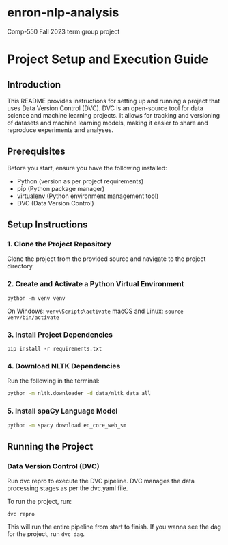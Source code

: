 # enron-nlp-analysis
Comp-550 Fall 2023 term group project

# Project Setup and Execution Guide

## Introduction
This README provides instructions for setting up and running a project that uses Data Version Control (DVC). DVC is an open-source tool for data science and machine learning projects. It allows for tracking and versioning of datasets and machine learning models, making it easier to share and reproduce experiments and analyses.

## Prerequisites
Before you start, ensure you have the following installed:
- Python (version as per project requirements)
- pip (Python package manager)
- virtualenv (Python environment management tool)
- DVC (Data Version Control)

## Setup Instructions

### 1. Clone the Project Repository
Clone the project from the provided source and navigate to the project directory.

### 2. Create and Activate a Python Virtual Environment
```
python -m venv venv
```

On Windows: `venv\Scripts\activate`
macOS and Linux: `source venv/bin/activate`

### 3. Install Project Dependencies

```
pip install -r requirements.txt
```

### 4. Download NLTK Dependencies
Run the following in the terminal:

```bash
python -m nltk.downloader -d data/nltk_data all
```

### 5. Install spaCy Language Model

```bash
python -m spacy download en_core_web_sm
```

## Running the Project

### Data Version Control (DVC)

Run dvc repro to execute the DVC pipeline. DVC manages the data processing stages as per the dvc.yaml file.

To run the project, run:

```
dvc repro
```

This will run the entire pipeline from start to finish. If you wanna see the dag for the project, run `dvc dag`.